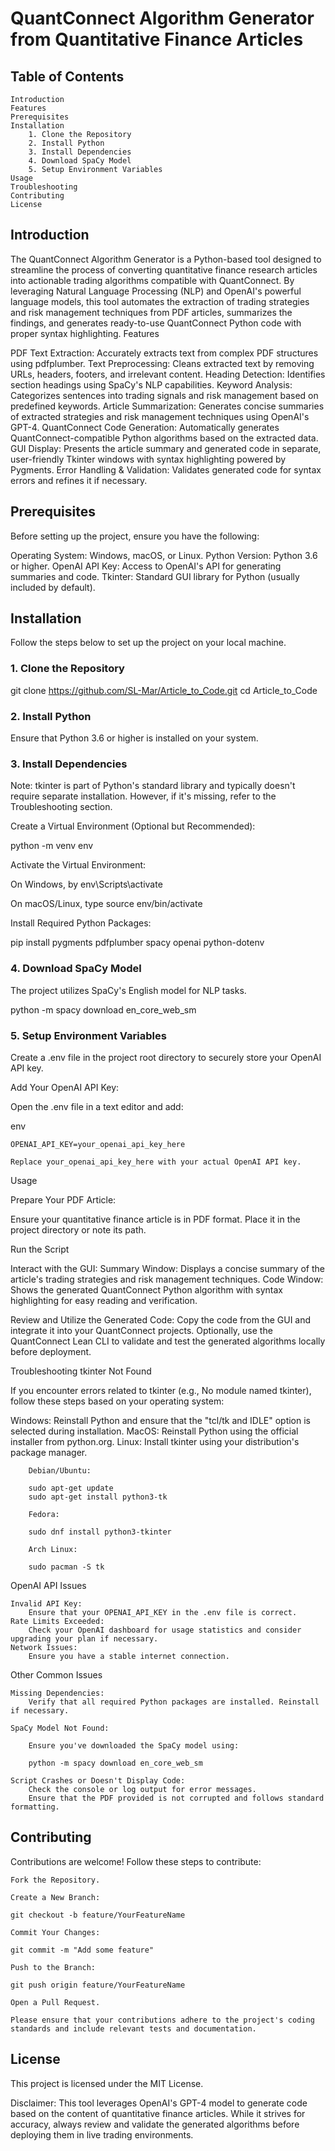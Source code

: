 # QuantConnect Algorithm Generator from Quantitative Finance Articles

## Table of Contents

    Introduction
    Features
    Prerequisites
    Installation
        1. Clone the Repository
        2. Install Python
        3. Install Dependencies
        4. Download SpaCy Model
        5. Setup Environment Variables
    Usage
    Troubleshooting
    Contributing
    License

## Introduction

The QuantConnect Algorithm Generator is a Python-based tool designed to streamline the process of converting quantitative finance research articles into actionable trading algorithms compatible with QuantConnect. By leveraging Natural Language Processing (NLP) and OpenAI's powerful language models, this tool automates the extraction of trading strategies and risk management techniques from PDF articles, summarizes the findings, and generates ready-to-use QuantConnect Python code with proper syntax highlighting.
Features

PDF Text Extraction: Accurately extracts text from complex PDF structures using pdfplumber.
Text Preprocessing: Cleans extracted text by removing URLs, headers, footers, and irrelevant content.
Heading Detection: Identifies section headings using SpaCy's NLP capabilities.
Keyword Analysis: Categorizes sentences into trading signals and risk management based on predefined keywords.
Article Summarization: Generates concise summaries of extracted strategies and risk management techniques using OpenAI's GPT-4.
QuantConnect Code Generation: Automatically generates QuantConnect-compatible Python algorithms based on the extracted data.
GUI Display: Presents the article summary and generated code in separate, user-friendly Tkinter windows with syntax highlighting powered by Pygments.
Error Handling & Validation: Validates generated code for syntax errors and refines it if necessary.

## Prerequisites

Before setting up the project, ensure you have the following:

Operating System: Windows, macOS, or Linux.
Python Version: Python 3.6 or higher.
OpenAI API Key: Access to OpenAI's API for generating summaries and code.
Tkinter: Standard GUI library for Python (usually included by default).

## Installation

Follow the steps below to set up the project on your local machine.

### 1. Clone the Repository

git clone https://github.com/SL-Mar/Article_to_Code.git
cd Article_to_Code

### 2. Install Python

Ensure that Python 3.6 or higher is installed on your system.

### 3. Install Dependencies

Note: tkinter is part of Python's standard library and typically doesn't require separate installation. However, if it's missing, refer to the Troubleshooting section.

Create a Virtual Environment (Optional but Recommended):

 python -m venv env

Activate the Virtual Environment:

On Windows, by env\Scripts\activate

On macOS/Linux, type source env/bin/activate

Install Required Python Packages:

pip install pygments pdfplumber spacy openai python-dotenv

### 4. Download SpaCy Model

The project utilizes SpaCy's English model for NLP tasks.

python -m spacy download en_core_web_sm

### 5. Setup Environment Variables

Create a .env file in the project root directory to securely store your OpenAI API key.

Add Your OpenAI API Key:

Open the .env file in a text editor and add:

env

    OPENAI_API_KEY=your_openai_api_key_here

    Replace your_openai_api_key_here with your actual OpenAI API key.

Usage

Prepare Your PDF Article:

Ensure your quantitative finance article is in PDF format. Place it in the project directory or note its path.

Run the Script

Interact with the GUI:
        Summary Window: Displays a concise summary of the article's trading strategies and risk management techniques.
        Code Window: Shows the generated QuantConnect Python algorithm with syntax highlighting for easy reading and verification.

Review and Utilize the Generated Code:
        Copy the code from the GUI and integrate it into your QuantConnect projects.
        Optionally, use the QuantConnect Lean CLI to validate and test the generated algorithms locally before deployment.

Troubleshooting
tkinter Not Found

If you encounter errors related to tkinter (e.g., No module named tkinter), follow these steps based on your operating system:

Windows:
        Reinstall Python and ensure that the "tcl/tk and IDLE" option is selected during installation.
MacOS:
        Reinstall Python using the official installer from python.org.
Linux:
        Install tkinter using your distribution's package manager.

        Debian/Ubuntu:

        sudo apt-get update
        sudo apt-get install python3-tk

        Fedora:
        
        sudo dnf install python3-tkinter

        Arch Linux:

        sudo pacman -S tk

OpenAI API Issues

    Invalid API Key:
        Ensure that your OPENAI_API_KEY in the .env file is correct.
    Rate Limits Exceeded:
        Check your OpenAI dashboard for usage statistics and consider upgrading your plan if necessary.
    Network Issues:
        Ensure you have a stable internet connection.

Other Common Issues

    Missing Dependencies:
        Verify that all required Python packages are installed. Reinstall if necessary.

    SpaCy Model Not Found:

        Ensure you've downloaded the SpaCy model using:

        python -m spacy download en_core_web_sm

    Script Crashes or Doesn't Display Code:
        Check the console or log output for error messages.
        Ensure that the PDF provided is not corrupted and follows standard formatting.

## Contributing

Contributions are welcome! Follow these steps to contribute:

    Fork the Repository.

    Create a New Branch:

    git checkout -b feature/YourFeatureName

    Commit Your Changes:

    git commit -m "Add some feature"

    Push to the Branch:

    git push origin feature/YourFeatureName

    Open a Pull Request.

    Please ensure that your contributions adhere to the project's coding standards and include relevant tests and documentation.

## License

This project is licensed under the MIT License.

Disclaimer: This tool leverages OpenAI's GPT-4 model to generate code based on the content of quantitative finance articles. While it strives for accuracy, always review and validate the generated algorithms before deploying them in live trading environments.

